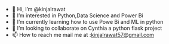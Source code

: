 - 👋 Hi, I’m @kinjalrawat
- 👀 I’m interested in Python,Data Science and Power Bi
- 🌱 I’m currently learning how to use Powe Bi and ML in python
- 💞️ I’m looking to collaborate on Cynthia a python flask project
- 📫 How to reach me mail me at :kinjalrawat57@gmail.com

<!---
kinjalrawat/kinjalrawat is a ✨ special ✨ repository because its `README.md` (this file) appears on your GitHub profile.
You can click the Preview link to take a look at your changes.
--->
